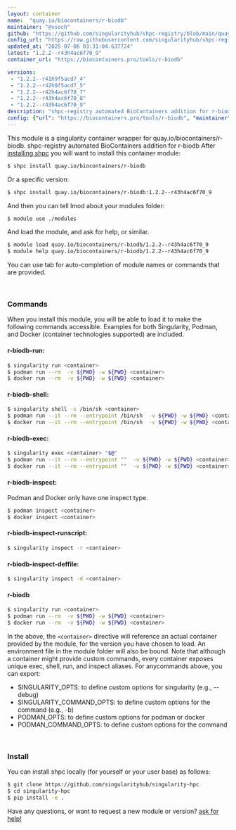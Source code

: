 ```yaml
---
layout: container
name:  "quay.io/biocontainers/r-biodb"
maintainer: "@vsoch"
github: "https://github.com/singularityhub/shpc-registry/blob/main/quay.io/biocontainers/r-biodb/container.yaml"
config_url: "https://raw.githubusercontent.com/singularityhub/shpc-registry/main/quay.io/biocontainers/r-biodb/container.yaml"
updated_at: "2025-07-06 03:31:04.637724"
latest: "1.2.2--r43h4ac6f70_9"
container_url: "https://biocontainers.pro/tools/r-biodb"

versions:
 - "1.2.2--r41h9f5acd7_4"
 - "1.2.2--r42h9f5acd7_5"
 - "1.2.2--r42h4ac6f70_7"
 - "1.2.2--r43h4ac6f70_8"
 - "1.2.2--r43h4ac6f70_9"
description: "shpc-registry automated BioContainers addition for r-biodb"
config: {"url": "https://biocontainers.pro/tools/r-biodb", "maintainer": "@vsoch", "description": "shpc-registry automated BioContainers addition for r-biodb", "latest": {"1.2.2--r43h4ac6f70_9": "sha256:1cfcab01adb9e8ca22987175fd5136eb2b727c44a10f7625bff392f7743de12d"}, "tags": {"1.2.2--r41h9f5acd7_4": "sha256:9394e9103a7e7c0ae08468d52bc782c888493609a115eacb827bd29a6f6337f7", "1.2.2--r42h9f5acd7_5": "sha256:a32b53a855ca20e028ffae798cc3b2d1823221779c94a8674156deb89a673f87", "1.2.2--r42h4ac6f70_7": "sha256:cf016ebb32b9a6d52160eaaa468e712849b195fbc13498c164aa66fe0864f4a0", "1.2.2--r43h4ac6f70_8": "sha256:3e936fc1a72dd7695e8bb1e4a43e81b94ec4615190741666428267f4de2135d7", "1.2.2--r43h4ac6f70_9": "sha256:1cfcab01adb9e8ca22987175fd5136eb2b727c44a10f7625bff392f7743de12d"}, "docker": "quay.io/biocontainers/r-biodb"}
---
```


This module is a singularity container wrapper for quay.io/biocontainers/r-biodb.
shpc-registry automated BioContainers addition for r-biodb
After [installing shpc](#install) you will want to install this container module:


```bash
$ shpc install quay.io/biocontainers/r-biodb
```

Or a specific version:

```bash
$ shpc install quay.io/biocontainers/r-biodb:1.2.2--r43h4ac6f70_9
```

And then you can tell lmod about your modules folder:

```bash
$ module use ./modules
```

And load the module, and ask for help, or similar.

```bash
$ module load quay.io/biocontainers/r-biodb/1.2.2--r43h4ac6f70_9
$ module help quay.io/biocontainers/r-biodb/1.2.2--r43h4ac6f70_9
```

You can use tab for auto-completion of module names or commands that are provided.

<br>

### Commands

When you install this module, you will be able to load it to make the following commands accessible.
Examples for both Singularity, Podman, and Docker (container technologies supported) are included.

#### r-biodb-run:

```bash
$ singularity run <container>
$ podman run --rm  -v ${PWD} -w ${PWD} <container>
$ docker run --rm  -v ${PWD} -w ${PWD} <container>
```

#### r-biodb-shell:

```bash
$ singularity shell -s /bin/sh <container>
$ podman run --it --rm --entrypoint /bin/sh  -v ${PWD} -w ${PWD} <container>
$ docker run --it --rm --entrypoint /bin/sh  -v ${PWD} -w ${PWD} <container>
```

#### r-biodb-exec:

```bash
$ singularity exec <container> "$@"
$ podman run --it --rm --entrypoint ""  -v ${PWD} -w ${PWD} <container> "$@"
$ docker run --it --rm --entrypoint ""  -v ${PWD} -w ${PWD} <container> "$@"
```

#### r-biodb-inspect:

Podman and Docker only have one inspect type.

```bash
$ podman inspect <container>
$ docker inspect <container>
```

#### r-biodb-inspect-runscript:

```bash
$ singularity inspect -r <container>
```

#### r-biodb-inspect-deffile:

```bash
$ singularity inspect -d <container>
```



#### r-biodb

```bash
$ singularity run <container>
$ podman run --rm  -v ${PWD} -w ${PWD} <container>
$ docker run --rm  -v ${PWD} -w ${PWD} <container>
```


In the above, the `<container>` directive will reference an actual container provided
by the module, for the version you have chosen to load. An environment file in the
module folder will also be bound. Note that although a container
might provide custom commands, every container exposes unique exec, shell, run, and
inspect aliases. For anycommands above, you can export:

 - SINGULARITY_OPTS: to define custom options for singularity (e.g., --debug)
 - SINGULARITY_COMMAND_OPTS: to define custom options for the command (e.g., -b)
 - PODMAN_OPTS: to define custom options for podman or docker
 - PODMAN_COMMAND_OPTS: to define custom options for the command

<br>

### Install

You can install shpc locally (for yourself or your user base) as follows:

```bash
$ git clone https://github.com/singularityhub/singularity-hpc
$ cd singularity-hpc
$ pip install -e .
```

Have any questions, or want to request a new module or version? [ask for help!](https://github.com/singularityhub/singularity-hpc/issues)